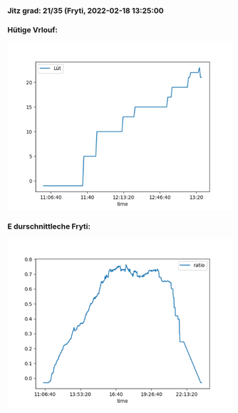 ### Jitz grad: 21/35 (Fryti, 2022-02-18 13:25:00

### Hütige Vrlouf:
![Graph](Today.png)

### E durschnittleche Fryti:
![Graph](Fryti.png)